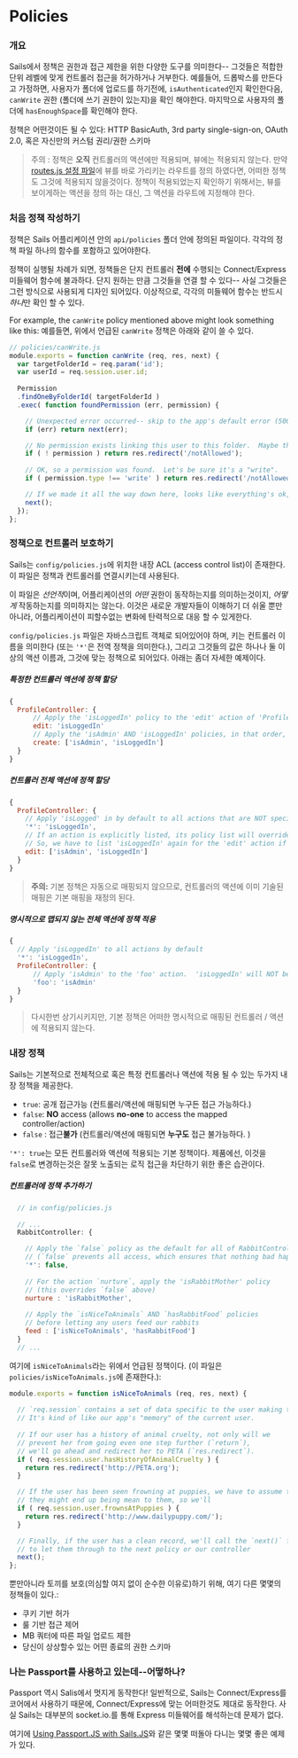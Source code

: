 # Policies
### 개요

Sails에서 정책은 권한과 접근 제한을 위한 다양한 도구를 의미한다-- 그것들은 적합한 단위 레벨에 맞게 컨트롤러 접근을 허가하거나 거부한다. 예를들어, 드롭박스를 만든다고 가정하면, 사용자가 폴더에 업로드를 하기전에, `isAuthenticated`인지 확인한다음, `canWrite` 권한 (폴더에 쓰기 권한이 있는지)을 확인 해야한다. 마지막으로 사용자의 폴더에 `hasEnoughSpace`를 확인해야 한다.

정책은 어떤것이든 될 수 있다: HTTP BasicAuth, 3rd party single-sign-on, OAuth 2.0, 혹은 자신만의 커스텀 권리/권한 스키마 

> 주의 : 정책은 **오직** 컨트롤러의 액션에만 적용되며, 뷰에는 적용되지 않는다. 만약 [routes.js 설정 파일](http://beta.sailsjs.org/#/documentation/reference/sails.config/sails.config.routes.html)에 뷰를 바로 가리키는 라우트를 정의 하였다면, 어떠한 정책도 그것에 적용되지 않을것이다. 정책이 적용되었는지 확인하기 위해서는, 뷰를 보이게하는 액션을 정의 하는 대신, 그 액션을 라우트에 지정해야 한다.

### 처음 정책 작성하기

정책은 Sails 어플리케이션 안의 `api/policies` 폴더 안에 정의된 파일이다. 각각의 정책 파일 하나의 함수를 포함하고 있어야한다.

정책이 실행될 차례가 되면, 정책들은 단지 컨트롤러 **전에** 수행되는 Connect/Express 미들웨어 함수에 불과하다. 단지 원하는 만큼 그것들을 연결 할 수 있다-- 사실 그것들은 그런 방식으로 사용되게 디자인 되어있다. 이상적으로, 각각의 미들웨어 함수는 반드시 *하나*만 확인 할 수 있다.

For example, the `canWrite` policy mentioned above might look something like this:
예를들면, 위에서 언급된 `canWrite` 정책은 아래와 같이 쓸 수 있다.

```javascript
// policies/canWrite.js
module.exports = function canWrite (req, res, next) {
  var targetFolderId = req.param('id');
  var userId = req.session.user.id;
  
  Permission
  .findOneByFolderId( targetFolderId )
  .exec( function foundPermission (err, permission) {

    // Unexpected error occurred-- skip to the app's default error (500) handler
    if (err) return next(err);

    // No permission exists linking this user to this folder.  Maybe they got removed from it?  Maybe they never had permission in the first place?  Who cares?
    if ( ! permission ) return res.redirect('/notAllowed');
    
    // OK, so a permission was found.  Let's be sure it's a "write".
    if ( permission.type !== 'write' ) return res.redirect('/notAllowed');

    // If we made it all the way down here, looks like everything's ok, so we'll let the user through
    next();
  });
};
```


### 정책으로 컨트롤러 보호하기

Sails는 `config/policies.js`에 위치한 내장 ACL (access control list)이 존재한다. 이 파일은 정책과 컨트롤러를 연결시키는데 사용된다.

이 파일은 *선언적*이며, 어플리케이션의 *어떤* 권한이 동작하는지를 의미하는것이지, *어떻게* 작동하는지를 의미하지는 않는다. 이것은 새로운 개발자들이 이해하기 더 쉬울 뿐만아니라, 어플리케이션이 피할수없는 변화에 탄력적으로 대응 할 수 있게한다.

`config/policies.js` 파일은 자바스크립트 객체로 되어있어야 하며, 키는 컨트롤러 이름을 의미한다 (또는 `'*'`은 전역 정책을 의미한다.), 그리고 그것들의 값은 하나나 둘 이상의 액션 이름과, 그것에 맞는 정책으로 되어있다. 아래는 좀더 자세한 예제이다.


##### 특정한 컨트롤러 액션에 정책 할당

```js
{
  ProfileController: {
      // Apply the 'isLoggedIn' policy to the 'edit' action of 'ProfileController'
      edit: 'isLoggedIn'
      // Apply the 'isAdmin' AND 'isLoggedIn' policies, in that order, to the 'create' action
      create: ['isAdmin', 'isLoggedIn']
  }
}
```

##### 컨트롤러 전체 액션에 정책 할당

```js
{
  ProfileController: {
    // Apply 'isLogged' in by default to all actions that are NOT specified below
    '*': 'isLoggedIn',
    // If an action is explicitly listed, its policy list will override the default list.
    // So, we have to list 'isLoggedIn' again for the 'edit' action if we want it to be applied.
    edit: ['isAdmin', 'isLoggedIn']
  }
}
```

> **주의:** 기본 정책은 자동으로 매핑되지 않으므로, 컨트롤러의 액션에 이미 기술된 매핑은 기본 매핑을 재정의 된다.

##### 명시적으로 맵되지 않는 전체 액션에 정책 적용

```js
{
  // Apply 'isLoggedIn' to all actions by default
  '*': 'isLoggedIn',
  ProfileController: {
      // Apply 'isAdmin' to the 'foo' action.  'isLoggedIn' will NOT be applied!
      'foo': 'isAdmin'
  }
}
```

> 다시한번 상기시키지만, 기본 정책은 어떠한 명시적으로 매핑된 컨트롤러 / 액션에 적용되지 않는다.


### 내장 정책

Sails는 기본적으로 전체적으로 혹은 특정 컨트롤러나 액션에 적용 될 수 있는 두가지 내장 정책을 제공한다.
  + `true`: 공개 접근가능 (컨트롤러/액션에 매핑되면 누구든 접근 가능하다.)
  +  `false`: **NO** access (allows **no-one** to access the mapped controller/action)
  + `false` : 접근**불가** (컨트롤러/액션에 매핑되면 **누구도** 접근 불가능하다. )

 `'*': true`는 모든 컨트롤러와 액션에 적용되는 기본 정책이다. 제품에선, 이것을 `false`로 변경하는것은 잘못 노출되는 로직 접근을 차단하기 위한 좋은 습관이다.

##### 컨트롤러에 정책 추가하기

```javascript
  // in config/policies.js
  
  // ...
  RabbitController: {

    // Apply the `false` policy as the default for all of RabbitController's actions
    // (`false` prevents all access, which ensures that nothing bad happens to our rabbits)
    '*': false,
  
    // For the action `nurture`, apply the 'isRabbitMother' policy 
    // (this overrides `false` above)
    nurture : 'isRabbitMother',
  
    // Apply the `isNiceToAnimals` AND `hasRabbitFood` policies
    // before letting any users feed our rabbits
    feed : ['isNiceToAnimals', 'hasRabbitFood']
  }
  // ...
```

여기에 `isNiceToAnimals`라는 위에서 언급된 정책이다. (이 파일은 `policies/isNiceToAnimals.js`에 존재한다.):

```javascript
module.exports = function isNiceToAnimals (req, res, next) {
  
  // `req.session` contains a set of data specific to the user making this request.
  // It's kind of like our app's "memory" of the current user.
  
  // If our user has a history of animal cruelty, not only will we 
  // prevent her from going even one step further (`return`), 
  // we'll go ahead and redirect her to PETA (`res.redirect`).
  if ( req.session.user.hasHistoryOfAnimalCruelty ) {
    return res.redirect('http://PETA.org');
  }

  // If the user has been seen frowning at puppies, we have to assume that
  // they might end up being mean to them, so we'll 
  if ( req.session.user.frownsAtPuppies ) {
    return res.redirect('http://www.dailypuppy.com/');
  }

  // Finally, if the user has a clean record, we'll call the `next()` function
  // to let them through to the next policy or our controller
  next();
};
```

뿐만아니라 토끼를 보호(의심할 여지 없이 순수한 이유로)하기 위해, 여기 다른 몇몇의 정책들이 있다.:
+ 쿠키 기반 허가
+ 룰 기반 접근 제어
+ MB 쿼터에 따른 파일 업로드 제한
+ 당신이 상상할수 있는 어떤 종료의 권한 스키마


### 나는 Passport를 사용하고 있는데--어떻하나?

Passport 역시 Salis에서 멋지게 동작한다! 일반적으로, Sails는 Connect/Express를 코어에서 사용하기 때문에, Connect/Express에 맞는 어떠한것도 제대로 동작한다. 사실 Sails는 대부분의 socket.io.를 통해 Express 미들웨어를 해석하는데 문제가 없다.

여기에 [Using Passport.JS with Sails.JS](http://jethrokuan.github.io/2013/12/19/Using-Passport-With-Sails-JS.html)와 같은 몇몇 떠돌아 다니는 몇몇 좋은 예제가 있다.



<docmeta name="uniqueID" value="Policies766425">
<docmeta name="displayName" value="Policies">


